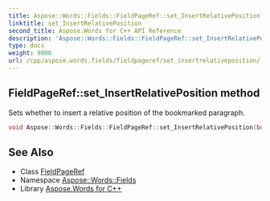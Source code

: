 ```yaml
---
title: Aspose::Words::Fields::FieldPageRef::set_InsertRelativePosition method
linktitle: set_InsertRelativePosition
second_title: Aspose.Words for C++ API Reference
description: 'Aspose::Words::Fields::FieldPageRef::set_InsertRelativePosition method. Sets whether to insert a relative position of the bookmarked paragraph in C++.'
type: docs
weight: 9000
url: /cpp/aspose.words.fields/fieldpageref/set_insertrelativeposition/
---
```

## FieldPageRef::set_InsertRelativePosition method


Sets whether to insert a relative position of the bookmarked paragraph.

```cpp
void Aspose::Words::Fields::FieldPageRef::set_InsertRelativePosition(bool value)
```

## See Also

* Class [FieldPageRef](../)
* Namespace [Aspose::Words::Fields](../../)
* Library [Aspose.Words for C++](../../../)
